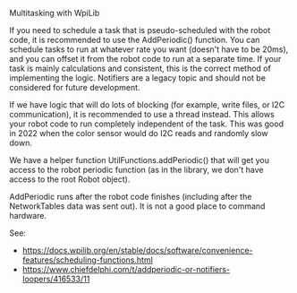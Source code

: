 Multitasking with WpiLib

If you need to schedule a task that is pseudo-scheduled with the robot code, it is recommended to use the AddPeriodic() function.  You can schedule tasks to run at whatever rate you want (doesn't have to be 20ms), and you can offset it from the robot code to run at a separate time.  If your task is mainly calculations and consistent, this is the correct method of implementing the logic.  Notifiers are a legacy topic and should not be considered for future development.

If we have logic that will do lots of blocking (for example, write files, or I2C communication), it is recommended to use a thread instead.  This allows your robot code to run completely independent of the task.  This was good in 2022 when the color sensor would do I2C reads and randomly slow down.

We have a helper function UtilFunctions.addPeriodic() that will get you access to the robot periodic function (as in the library, we don't have access to the root Robot object).

AddPeriodic runs after the robot code finishes (including after the NetworkTables data was sent out).  It is not a good place to command hardware.

See:
* https://docs.wpilib.org/en/stable/docs/software/convenience-features/scheduling-functions.html
* https://www.chiefdelphi.com/t/addperiodic-or-notifiers-loopers/416533/11